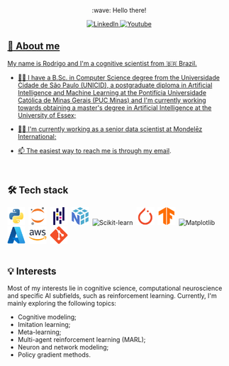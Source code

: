 <p align="center">
:wave: Hello there! 
<br>

<div id="links" align="center">
  <a href="https://www.linkedin.com/in/rpereiracruz/"><img src="https://img.shields.io/badge/LinkedIn-blue?style=for-the-badge&logo=linkedin&logoColor=white" alt="LinkedIn"/>
  <a href="mailto:pereirarodrigocs@gmail.com"><img src="https://img.shields.io/badge/Gmail-red?style=for-the-badge&logo=gmail&logoColor=white" alt="Youtube"/>
</div>

## :blue_book: About me

My name is Rodrigo and I'm a cognitive scientist from :brazil: Brazil. 

* :student: I have a B.Sc. in Computer Science degree from the Universidade Cidade de São Paulo (UNICID), a postgraduate diploma in Artificial Intelligence and Machine Learning at the Pontifícia Universidade Católica de Minas Gerais (PUC Minas) and I'm currently working towards obtaining a master's degree in Artificial Intelligence at the University of Essex;
  
* :technologist: I'm currently working as a senior data scientist at Mondelēz International;
  
* :mailbox: The easiest way to reach me is through my [email](mailto:pereirarodrigocs@gmail.com).

<br>

## :hammer_and_wrench: Tech stack

<div>
  <img src="https://github.com/devicons/devicon/blob/master/icons/python/python-original.svg" title="Python" alt="Python" width="40" height="40"/>&nbsp;
  <img src="https://github.com/devicons/devicon/blob/master/icons/jupyter/jupyter-original.svg" title="Jupyter" alt="Jupyter" width="40" height="40"/>&nbsp;
  <img src="https://github.com/devicons/devicon/blob/master/icons/pandas/pandas-original.svg" title="Pandas" alt="Pandas" width="40" height="40"/>&nbsp;
  <img src="https://github.com/devicons/devicon/blob/master/icons/numpy/numpy-original.svg" title="Numpy" alt="Numpy" width="40" height="40"/>&nbsp;
  <img src="https://upload.wikimedia.org/wikipedia/commons/0/05/Scikit_learn_logo_small.svg" title="Scikit-learn" alt="Scikit-learn" width="40" height="40"/>&nbsp;
  <img src="https://github.com/devicons/devicon/blob/master/icons/pytorch/pytorch-original.svg" title="PyTorch" alt="PyTorch" width="40" height="40"/>&nbsp;
  <img src="https://github.com/devicons/devicon/blob/master/icons/tensorflow/tensorflow-original.svg" title="TensorFlow" alt="TensorFlow" width="40" height="40"/>&nbsp;
  <img src="https://upload.wikimedia.org/wikipedia/commons/8/84/Matplotlib_icon.svg" title="Matplotlib" alt="Matplotlib" width="40" height="40"/>&nbsp;
  <img src="https://github.com/devicons/devicon/blob/master/icons/azure/azure-original.svg" title="Azure" alt="Azure" width="40" height="40"/>&nbsp;
  <img src="https://github.com/devicons/devicon/blob/master/icons/amazonwebservices/amazonwebservices-original-wordmark.svg" title="AWS" alt="AWS" width="40" height="40"/>&nbsp;
  <img src="https://github.com/devicons/devicon/blob/master/icons/git/git-original.svg" title="Git" alt="Git" width="40" height="40"/>
</div>

<br>

## :bulb: Interests

Most of my interests lie in cognitive science, computational neuroscience and specific AI subfields, such as reinforcement learning. Currently, I'm mainly exploring the following topics:

* Cognitive modeling;
* Imitation learning;
* Meta-learning;
* Multi-agent reinforcement learning (MARL);
* Neuron and network modeling;
* Policy gradient methods.
